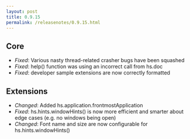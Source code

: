 ```yaml
---
layout: post
title: 0.9.15
permalink: /releasenotes/0.9.15.html
---
```


## Core
 * *Fixed*: Various nasty thread-related crasher bugs have been squashed
 * *Fixed*: help() function was using an incorrect call from hs.doc
 * *Fixed*: developer sample extensions are now correctly formatted

## Extensions
 * *Changed*: Added hs.application.frontmostApplication
 * *Fixed*: hs.hints.windowHints() is now more efficient and smarter about edge cases (e.g. no windows being open)
 * *Changed*: Font name and size are now configurable for hs.hints.windowHints()

